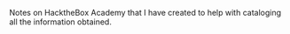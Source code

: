 Notes on HacktheBox Academy that I have created to help with cataloging all the information obtained. 
